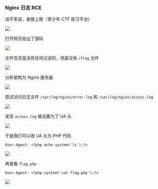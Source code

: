 ### Nginx 日志 RCE

话不多说，直接上题（青少年 CTF 练习平台）

![](https://pic1.imgdb.cn/item/68393d1c58cb8da5c81c5769.png)

打开网页给出了源码

![](https://pic1.imgdb.cn/item/68393d3d58cb8da5c81c587a.png)

文件包含是没有任何过滤的，但是没有 `/flag` 文件

![](https://pic1.imgdb.cn/item/68393d5558cb8da5c81c5980.png)

分析架构为 Nginx 服务器

![](https://pic1.imgdb.cn/item/68393dd058cb8da5c81c5d82.png)

尝试访问日志文件 `/var/log/nginx/error.log` 和 `/var/log/nginx/access.log`

![](https://pic1.imgdb.cn/item/68393ec158cb8da5c81c625b.png)

发现 `access.log` 被设置为了 UA 头

![](https://pic1.imgdb.cn/item/68393eda58cb8da5c81c62c7.png)

于是我们可以改 UA 头为 PHP 代码

```php+HTML
User-Agent: <?php echo system('ls');?>
```

![](https://pic1.imgdb.cn/item/6839434158cb8da5c81c7a54.png)

再查看 `flag.php`

```php+HTML
User-Agent: <?php system('cat flag.php');?>
```

![](https://pic1.imgdb.cn/item/6839447e58cb8da5c81c7fc8.png)